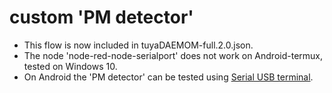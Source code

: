 # custom 'PM detector'
- This flow is now included in tuyaDAEMOM-full.2.0.json.  
- The node 'node-red-node-serialport' does not work on Android-termux, tested on Windows 10.
- On Android the 'PM detector' can be tested using [Serial USB terminal](https://m.apkpure.com/it/serial-usb-terminal/de.kai_morich.serial_usb_terminal).
